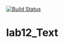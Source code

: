 [![Build Status](https://www.travis-ci.com/kendare/lab12_Text.svg?branch=main)](https://www.travis-ci.com/kendare/lab12_Text)

# lab12_Text
